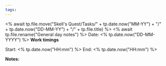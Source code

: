 ```yaml
---
tags:
---
```

<% await tp.file.move("Skell's Quest/Tasks/" + tp.date.now("MM-YY") + "/" + tp.date.now("DD-MM-YY") + "/" + tp.file.title) %>
<% await tp.file.rename("General day notes") %>
Date: <% tp.date.now("DD-MM-YYYY") %>
**Work timings**

Start: <% tp.date.now("HH\:mm") %>
End: <% tp.date.now("HH\:mm") %>

**Notes:**
